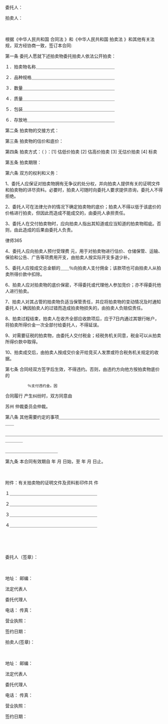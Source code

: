 
 委托人：                                                   
 
 
 拍卖人：                                                    
 
 　
 
 根据《中华人民共和国
合同法
》和《中华人民共和国
拍卖法
》和其他有关法规，双方经协商一致，签订本合同:
 
 第一条 委托人愿就下述拍卖物委托拍卖人依法公开拍卖：
 
 １．拍卖物名称＿＿＿＿＿＿＿＿＿＿＿＿＿＿＿＿＿＿
 
 ２．品种规格＿＿＿＿＿＿＿＿＿＿＿＿＿＿＿＿＿＿＿
 
 ３．数量＿＿＿＿＿＿＿＿＿＿＿＿＿＿＿＿＿＿＿＿＿
 
 ４．质量＿＿＿＿＿＿＿＿＿＿＿＿＿＿＿＿＿＿＿＿＿
 
 ５．包装＿＿＿＿＿＿＿＿＿＿＿＿＿＿＿＿＿＿＿＿＿
 
 ６．存放地＿＿＿＿＿＿＿＿＿＿＿＿＿＿＿＿＿＿＿＿
 
 第二条 拍卖物的交接方式：                                                    
 
                                                                                
 
 第三条 拍卖物的估价和底价：                                                   
 
 第四条 拍卖方式：（                ）：[1] 估低价拍卖 [2] 估高价拍卖 [3] 无估价拍卖 [4] 标卖
 
 第五条 拍卖期限：                                                              
 
 第六条 双方的权利和义务：
 
 1、委托人应保证对拍卖物拥有无争议的处分权，并向拍卖人提供有关的证明文件和拍卖物的详尽资料。必要时，拍卖人可随时向委托人要求提供咨询，委托人不得拒绝。
 
 2、委托人可在法律允许的情况下确定拍卖物的底价；拍卖人不得以低于该底价的价格进行拍卖，但因此而造成不能成交的，由委托人承担责任。
 
 3、委托人在交付拍卖物时，应向拍卖人指出其知道或应当知道的拍卖物瑕疵。否则，由此造成的后果由委托人负责。
 




 
律师365






 4、委托人应向拍卖人预付受理费             元，用于对拍卖物进行估价、仓储保管、运输、保验和公告、广告等项费用开支，由拍卖人按实际开支多退少补。

 

 5、委托人应按成交总金额的＿＿％向拍卖人支付佣金；该款项也可由拍卖人从拍卖所得价款中扣除。

 

 6、拍卖人应对拍卖物的底价保密，不得委托或代理他人参加竞价；亦不得委托他人进行拍卖。

 

 7、拍卖人对其占管的拍卖物负适当保管责任，并应将拍卖物的变动情况及时通知委托人；确因拍卖人的过错而造成拍卖物损失的，由拍卖人负赔偿责任。

 

 8、拍卖过程结束，拍卖人在收齐全部应收款项后，应于7日内通过其银行帐户，将拍卖所得价金一次全部付给委托人，不得延误。

 

 9、对需要征税的拍卖物，由委托人交付税金；经税务机关同意，税金可以从拍卖所得价款中取得。

 

 10、拍卖成交后，由拍卖人按成交价金开给竞买人发票或符合税务机关规定的收据。

 

 第七条 合同经双方签字后生效，不得违约。否则，由违约方向他方按拍卖物底价的

              ％支付违约金。因

合同履行
产生纠纷时，双方同意由

苏州
仲裁委员会仲裁。

 

 第八条 其他需要约定的事项＿＿＿＿＿＿＿＿＿＿＿＿＿＿＿＿＿＿＿＿＿＿＿＿＿

 

 ＿＿＿＿＿＿＿＿＿＿＿＿＿＿＿＿＿＿＿＿＿＿＿＿＿＿＿＿＿＿＿＿＿＿＿＿＿＿＿＿

 

 ＿＿＿＿＿＿＿＿＿＿＿＿

 

 第九条 本合同有效期自 年 月 日始，至 年 月 日止。

 

 　

 

 附件：有关拍卖物的证明文件及资料影印件共       件

 

 １＿＿＿＿＿＿＿＿＿＿＿＿＿＿＿＿＿＿＿＿

 

 ２＿＿＿＿＿＿＿＿＿＿＿＿＿＿＿＿＿＿＿＿

 

 ３＿＿＿＿＿＿＿＿＿＿＿＿＿＿＿＿＿＿＿＿

 

 ４＿＿＿＿＿＿＿＿＿＿＿＿＿＿＿＿＿＿＿＿

 

 　

 

 　

 

 委托人（签章）： 

 　

 

 地址：                邮编：

 

 法定代表人

 

 委托代理人

 

 电话：               传真： 

 

 营业执照： 

 

 签约日期： 

  拍卖人(签章)： 

 　

 

 地址：              邮编： 

 

 法定代表人

 

 委托代理人

 

 电话：             传真：

 

 营业执照： 

 

 签约日期：

  

 


 

 
 
 
 
 
  


  
 

  


  


  
 
 
 
 

